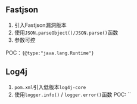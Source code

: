 ## Fastjson
1. 引入Fastjson漏洞版本 
2. 使用`JSON.parseObject()/JSON.parse()`函数
3. 参数可控

POC：`{@type:"java.lang.Runtime"}`

## Log4j
1. `pom.xml`引入低版本`log4j-core`
2. 使用`logger.info()` / `logger.error()`函数
POC: ``

